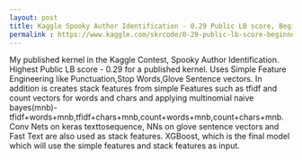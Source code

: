 ```yaml
---
layout: post
title: Kaggle Spooky Author Identification - 0.29 Public LB score, Beginner NLP Tutorial
permalink : https://www.kaggle.com/skrcode/0-29-public-lb-score-beginner-nlp-tutorial
---
```


My published kernel in the Kaggle Contest, Spooky Author Identification. Highest Public LB score  - 0.29 for a published kernel. Uses Simple Feature Engineering like Punctuation,Stop Words,Glove Sentence vectors. 
In addition is creates stack features from simple Features such as tfidf and count vectors for words and chars and applying multinomial naive bayes(mnb)- tfidf+words+mnb,tfidf+chars+mnb,count+words+mnb,count+chars+mnb. 
Conv Nets on keras texttosequence, NNs on glove sentence vectors and Fast Text are also used as stack features. 
XGBoost, which is the final model which will use the simple features and stack features as input.
